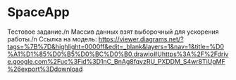 # SpaceApp

Тестовое задание./n
Массив данных взят выборочный для ускорения работы./n
Ссылка на модель: https://viewer.diagrams.net/?tags=%7B%7D&highlight=0000ff&edit=_blank&layers=1&nav=1&title=%D0%A1%D1%85%D0%B5%D0%BC%D0%B0.drawio#Uhttps%3A%2F%2Fdrive.google.com%2Fuc%3Fid%3D1nC_BnAg8fqvzRU_PXDDM_S4wr8TiUgMF%26export%3Ddownload
